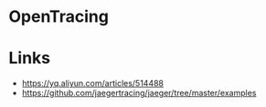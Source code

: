 # OpenTracing

# Links

- https://yq.aliyun.com/articles/514488
- https://github.com/jaegertracing/jaeger/tree/master/examples
